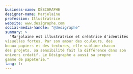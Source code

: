 ```yaml
---
business-name: DÉSIGRAPHE
designer-name: Marjolaine
profession: Illustratrice
website: www.desigraphe.com
social-media-handle: "@desigraphe"
summary: >
  "Marjolaine est illustratrice et créatrice d'identités
visuelles fortes. Par son amour des couleurs, des
beaux papiers et des textures, elle sublime chacun
des projets. Sa sensibilité fait la différence dans son
univers créatif. Le Désigraphe a aussi sa propre
gamme de papeterie."
lang: fr
---
```

